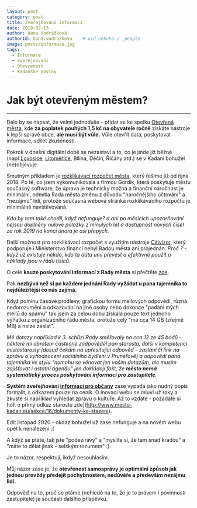 ```yaml
---
layout: post
category: post
title: Zveřejňování informací
date: 2019-02-13
author: Hana Vodrážková
authorId: hana.vodrazkova    # uid nekoho z _people
image: posts/informace.jpg
tags:
  - Informace
  - Zverejnovani 
  - Otevrenost
  - Kadanske noviny
---
```



Jak být otevřeným městem?
===
---

Dalo by se napsat, že velmi jednoduše - přidat se ke spolku [Otevřená města](https://www.otevrenamesta.cz), kde **za poplatek pouhých 1,5 kč na obyvatele ročně** získáte nástroje k lepší správě obce, **ale musí být vůle.** 
Vůle otevřít data, poskytovat informace, sdílet zkušenosti.

  Pokrok v dnešní digitální době se nezastaví a to, co je jinde již běžné (např.[Lovosice](https://www.meulovo.cz/30-01-2019/d-44099/p1=35620), [Litoměřice](https://www.litomerice.cz/komise-rady-mesta), Bílina, Děčín, Říčany atd.) se v Kadani bohužel (ne)objevuje.

Smutným příkladem je [rozklikávací rozpočet města](https://kadan.pirati.cz/aktuality/rozpocet.html), který řešíme již od října 2018.
Po té, co jsem vykomunikovala s firmou Gordik, která poskytuje městu současný software, že úprava je technicky možná a finanční náročnost je minimální, odmítla Rada města změnu z důvodu "náročnějšího účtování" a "nezájmu" lidí, protože současná webová stránka rozklikávacího rozpočtu je minimálně navštěvovaná. 

*Kdo by tam také chodil, když nefunguje? a ani po měsících upozorňování nejsou doplněny nulové položky z minulých let
a dostupnost nových čísel za rok 2019 na konci února je asi přepych.*

Další možnost pro rozklikávací rozpočet s využitím nástroje [Citivizor](https://www.cityvizor.cz), který podporuje i Ministerstvo financí nebyl Radou města ani projednán. 
*Proč ? - když už existuje někdo, kdo ta data umí převést a efektivně použít a náklady jsou v řádu tisíců.* 
  
O celé **kauze poskytování informací z Rady města** si přečtěte [zde](https://kadan.pirati.cz/aktuality/kauza-informace.html).

Pak **nezbývá než si po každém jednání Rady vyžádat u pana tajemníka to nejdůležitější co nás zajímá.**

Když pominu časové prodlevy, grafickou formu meilových odpovědí, různá nedorozumění a odkazování na jiné osoby nebo dokonce 
"padání mých meilů do spamu" tak jsem za celou dobu získala pouze text jednoho výňatku z organizačního řádu města, protože celý 
"má cca 14 GB (zřejmě MB) a nelze zaslat".  

*Mé dotazy například k 3. schůzi Rady směřovaly na cca 12 ze 45 bodů* 
*- některé mi obratem částečně zodpověděl pan starosta,* 
*další v kompetenci místostarosty (dosud čekám na upřesňující odpověď - zaslání či link na zprávu o vyhodnocení sociálního bydlení v Prunéřově) 
a odpovědi pana tajemníka ve stylu "nemohu se věnovat jen vašim dotazům, ale musím zajišťovat i ostatní agendu" jen dokládají fakt, že **město nemá systematický proces poskytování informací pro zastupitele**.*

**Systém zveřejňování [informací pro občany](https://www.mesto-kadan.cz/cs/mestsky-urad/povinne-zverejnovane-informace-3.html)** zase vypadá jako nudný popis formalit, s odkazem pouze na ceník. 
O inovaci webu se mluví už roky a zkuste si například vyhledat zprávu o kultuře.
Až to vzdáte - požádáte si holt o přímý odkaz starostu zde](http://www.mesto-kadan.eu/sekce/16/dokumenty-ke-stazeni). 

Edit listopad 2020 - okdaz bohužel už zase nefunguje a na novém webu opět k nenalezení :(


A když se ptáte, tak jste "podezíravý" a "myslíte si, že tam snad kradou" a "máte to dělat jinak - selským rozumem" :).

Je to názor, respektuji, ikdyž nesouhlasím. 

Můj názor zase je, že **otevřenost samosprávy je optimální způsob jak jednou provždy předejít pochybnostem, nedůvěře a především nezájmu lidí.**  

Odpověď na to, proč se ptáme (nehledě na to, že je to právem i povinností zastupitele) je součástí dalšího příspěvku.
